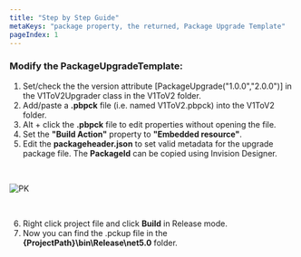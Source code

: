 ```yaml
---
title: "Step by Step Guide"
metaKeys: "package property, the returned, Package Upgrade Template"
pageIndex: 1
---
```




### Modify the PackageUpgradeTemplate:


1. Set/check the the version attribute [PackageUpgrade("1.0.0","2.0.0")] in the V1ToV2Upgrader class in the V1ToV2 folder.
2. Add/paste a **.pbpck** file (i.e. named V1ToV2.pbpck) into the V1ToV2 folder.
3. Alt + click the **.pbpck** file to edit properties without opening the file.
4. Set the **"Build Action"** property to **"Embedded resource"**.
5. Edit the **packageheader.json** to set valid metadata for the upgrade package file. The **PackageId** can be copied using Invision Designer.


<br/>

![PK](https://profitbasedocs.blob.core.windows.net/images/PackDoc%20(2).png)

<br/>


6. Right click project file and click **Build** in Release mode.
7. Now you can find the .pckup file in the **{ProjectPath}\bin\Release\net5.0** folder.  

